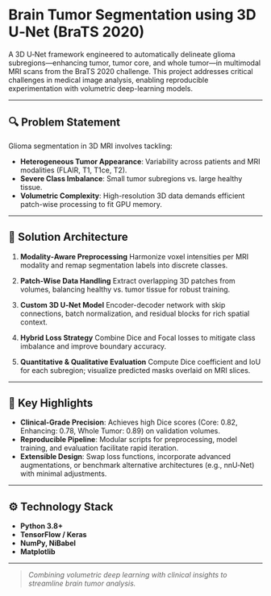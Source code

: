 # Brain Tumor Segmentation using 3D U‑Net (BraTS 2020)

A 3D U‑Net framework engineered to automatically delineate glioma subregions—enhancing tumor, tumor core, and whole tumor—in multimodal MRI scans from the BraTS 2020 challenge. This project addresses critical challenges in medical image analysis, enabling reproducible experimentation with volumetric deep-learning models.

---

## 🔍 Problem Statement

Glioma segmentation in 3D MRI involves tackling:

* **Heterogeneous Tumor Appearance**: Variability across patients and MRI modalities (FLAIR, T1, T1ce, T2).
* **Severe Class Imbalance**: Small tumor subregions vs. large healthy tissue.
* **Volumetric Complexity**: High-resolution 3D data demands efficient patch-wise processing to fit GPU memory.

---

## 📝 Solution Architecture

1. **Modality‑Aware Preprocessing**
   Harmonize voxel intensities per MRI modality and remap segmentation labels into discrete classes.

2. **Patch‑Wise Data Handling**
   Extract overlapping 3D patches from volumes, balancing healthy vs. tumor tissue for robust training.

3. **Custom 3D U‑Net Model**
   Encoder-decoder network with skip connections, batch normalization, and residual blocks for rich spatial context.

4. **Hybrid Loss Strategy**
   Combine Dice and Focal losses to mitigate class imbalance and improve boundary accuracy.

5. **Quantitative & Qualitative Evaluation**
   Compute Dice coefficient and IoU for each subregion; visualize predicted masks overlaid on MRI slices.

---

## 🚀 Key Highlights

* **Clinical-Grade Precision**: Achieves high Dice scores (Core: 0.82, Enhancing: 0.78, Whole Tumor: 0.89) on validation volumes.
* **Reproducible Pipeline**: Modular scripts for preprocessing, model training, and evaluation facilitate rapid iteration.
* **Extensible Design**: Swap loss functions, incorporate advanced augmentations, or benchmark alternative architectures (e.g., nnU‑Net) with minimal adjustments.

---

## ⚙️ Technology Stack

* **Python 3.8+**
* **TensorFlow / Keras**
* **NumPy, NiBabel**
* **Matplotlib**

---

> *Combining volumetric deep learning with clinical insights to streamline brain tumor analysis.*
